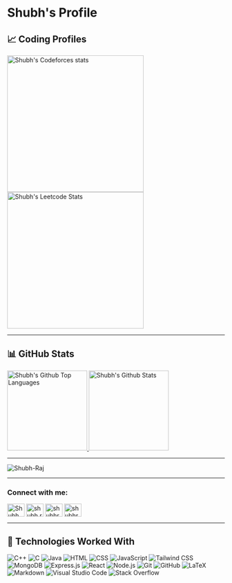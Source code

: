 # Shubh's Profile

## 📈 Coding Profiles

<span>
<a href="https://codeforces.com/profile/shubhraj625">
<img height="316" src="https://codeforces-readme-stats.vercel.app/api/card?username=shubhraj625&theme=github_dark&force_username=true&border_color=404040" alt="Shubh's Codeforces stats"/>
</a>
<a href="https://leetcode.com/u/shubhraj625/">
<img height="316" src="https://leetcard.jacoblin.cool/shubhraj625?theme=dark&font=Ubuntu&cache=14400&ext=contest" alt="Shubh's Leetcode Stats"/>
</a>
</span>

---

## 📊 GitHub Stats

<span>
<a href="https://github.com/Shubh-Raj">
<img height="185" src="https://github-readme-stats.vercel.app/api/top-langs/?username=Shubh-Raj&layout=compact&langs_count=8&theme=github_dark&border_color=404040" alt="Shubh's Github Top Languages" />
<img height="185" src="https://github-readme-stats.vercel.app/api?username=Shubh-Raj&show_icons=true&count_private=true&theme=github_dark&border_color=404040" alt="Shubh's Github Stats" />
</a>
</span>


---

<p align="left"> <img src="https://komarev.com/ghpvc/?username=Shubh-Raj&label=Profile%20views&color=0e75b6&style=flat" alt="Shubh-Raj" /> </p>

---



<h3 align="left">Connect with me:</h3>
<p align="left">
<a href="https://linkedin.com/in/shubhraj62" target="blank"><img align="center" src="https://raw.githubusercontent.com/rahuldkjain/github-profile-readme-generator/master/src/images/icons/Social/linked-in-alt.svg" alt="Shubh Raj" height="30" width="40" /></a>
<a href="https://instagram.com/shubh.raj62" target="blank"><img align="center" src="https://raw.githubusercontent.com/rahuldkjain/github-profile-readme-generator/master/src/images/icons/Social/instagram.svg" alt="shubh.raj62" height="30" width="40" /></a>
<a href="https://codeforces.com/profile/shubhraj625" target="blank"><img align="center" src="https://raw.githubusercontent.com/rahuldkjain/github-profile-readme-generator/master/src/images/icons/Social/codeforces.svg" alt="shubhraj625" height="30" width="40" /></a>
<a href="https://www.leetcode.com/shubhraj625" target="blank"><img align="center" src="https://raw.githubusercontent.com/rahuldkjain/github-profile-readme-generator/master/src/images/icons/Social/leet-code.svg" alt="shubhraj625" height="30" width="40" /></a>
</p>

---


## 🧩 Technologies Worked With

<p>
<img alt="C++" src="https://img.shields.io/badge/C%2B%2B-00599C?logo=c%2B%2B&logoColor=white">
<img alt="C" src="https://img.shields.io/badge/C-A8B9CC.svg?logo=c&logoColor=white">
<img alt="Java" src="https://img.shields.io/badge/Java-ED8B00?logo=Java&logoColor=white">
<img alt="HTML" src="https://img.shields.io/badge/HTML-E34F26.svg?logo=html5&logoColor=white">
<img alt="CSS" src="https://img.shields.io/badge/CSS-1572B6.svg?logo=css3&logoColor=white">
<img alt="JavaScript" src="https://img.shields.io/badge/JavaScript-F7DF1E.svg?logo=javascript&logoColor=black">
<img alt="Tailwind CSS" src="https://img.shields.io/badge/Tailwind_CSS-06B6D4.svg?logo=tailwind-css&logoColor=white">
<img alt="MongoDB" src ="https://img.shields.io/badge/MongoDB-4ea94b.svg?logo=mongodb&logoColor=white">
<img alt="Express.js" src="https://img.shields.io/badge/Express.js-404D59.svg?logo=express&logoColor=white">
<img alt="React" src="https://img.shields.io/badge/React-20232A?logo=react&logoColor=61DAFB">
<img alt="Node.js" src="https://img.shields.io/badge/Node.js-43853D.svg?logo=node.js&logoColor=white">
<img alt="Git" src="https://img.shields.io/badge/Git-F05033.svg?logo=git&logoColor=white">
<img alt="GitHub" src="https://img.shields.io/badge/GitHub-181717.svg?logo=github&logoColor=white">
<img alt="LaTeX" src="https://img.shields.io/badge/LaTeX-008080.svg?logo=LaTeX&logoColor=white">
<img alt="Markdown" src="https://img.shields.io/badge/Markdown-000000.svg?logo=markdown&logoColor=white">
<img alt="Visual Studio Code" src="https://img.shields.io/badge/Visual%20Studio%20Code-0078d7.svg?logo=visual-studio-code&logoColor=white">
<img alt="Stack Overflow" src="https://img.shields.io/badge/-Stack%20Overflow-FE7A16?logo=stack-overflow&logoColor=white">
</p>